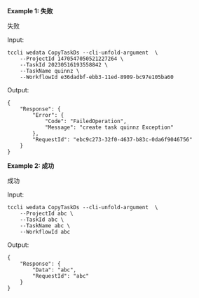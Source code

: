 **Example 1: 失败**

失败

Input: 

```
tccli wedata CopyTaskDs --cli-unfold-argument  \
    --ProjectId 1470547050521227264 \
    --TaskId 20230516193558842 \
    --TaskName quinnz \
    --WorkflowId e36dadbf-ebb3-11ed-8909-bc97e105ba60
```

Output: 
```
{
    "Response": {
        "Error": {
            "Code": "FailedOperation",
            "Message": "create task quinnz Exception"
        },
        "RequestId": "ebc9c273-32f0-4637-b83c-0da6f9046756"
    }
}
```

**Example 2: 成功**

成功

Input: 

```
tccli wedata CopyTaskDs --cli-unfold-argument  \
    --ProjectId abc \
    --TaskId abc \
    --TaskName abc \
    --WorkflowId abc
```

Output: 
```
{
    "Response": {
        "Data": "abc",
        "RequestId": "abc"
    }
}
```


